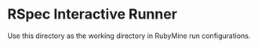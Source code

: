 # RSpec Interactive Runner

Use this directory as the working directory in RubyMine run configurations.
